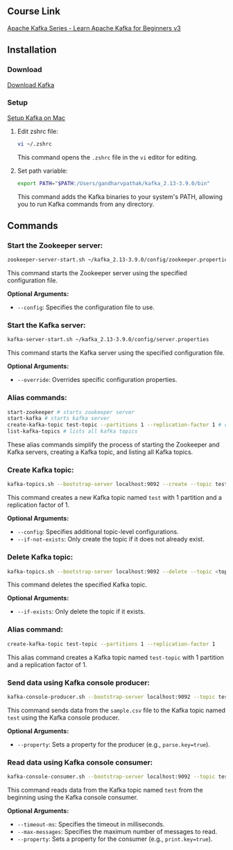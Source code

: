 ## Course Link

[Apache Kafka Series - Learn Apache Kafka for Beginners v3](https://www.udemy.com/course/apache-kafka/?couponCode=ST1MT31025G3)

## Installation 

### Download

[Download Kafka](https://kafka.apache.org/downloads)

### Setup

[Setup Kafka on Mac](https://learn.conduktor.io/kafka/how-to-install-apache-kafka-on-mac/)

1. Edit zshrc file:
    ```sh
    vi ~/.zshrc 
    ```
    This command opens the `.zshrc` file in the `vi` editor for editing.

2. Set path variable:
    ```sh
    export PATH="$PATH:/Users/gandharvpathak/kafka_2.13-3.9.0/bin"
    ```
    This command adds the Kafka binaries to your system's PATH, allowing you to run Kafka commands from any directory.

## Commands

### Start the Zookeeper server:
```sh
zookeeper-server-start.sh ~/kafka_2.13-3.9.0/config/zookeeper.properties
```
This command starts the Zookeeper server using the specified configuration file.

**Optional Arguments:**
- `--config`: Specifies the configuration file to use.

### Start the Kafka server:
```sh
kafka-server-start.sh ~/kafka_2.13-3.9.0/config/server.properties
```
This command starts the Kafka server using the specified configuration file.

**Optional Arguments:**
- `--override`: Overrides specific configuration properties.

### Alias commands:
```sh
start-zookeeper # starts zookeeper server
start-kafka # starts kafka server
create-kafka-topic test-topic --partitions 1 --replication-factor 1 # creates topic
list-kafka-topics # lists all kafka topics
```
These alias commands simplify the process of starting the Zookeeper and Kafka servers, creating a Kafka topic, and listing all Kafka topics.

### Create Kafka topic:
```sh
kafka-topics.sh --bootstrap-server localhost:9092 --create --topic test --partitions 1 --replication-factor 1
```
This command creates a new Kafka topic named `test` with 1 partition and a replication factor of 1.

**Optional Arguments:**
- `--config`: Specifies additional topic-level configurations.
- `--if-not-exists`: Only create the topic if it does not already exist.

### Delete Kafka topic:
```sh
kafka-topics.sh --bootstrap-server localhost:9092 --delete --topic <topic_name>
```
This command deletes the specified Kafka topic.

**Optional Arguments:**
- `--if-exists`: Only delete the topic if it exists.

### Alias command:
```sh
create-kafka-topic test-topic --partitions 1 --replication-factor 1 
```
This alias command creates a Kafka topic named `test-topic` with 1 partition and a replication factor of 1.

### Send data using Kafka console producer:
```sh
kafka-console-producer.sh --bootstrap-server localhost:9092 --topic test < /Users/gandharvpathak/workspace/kafka/kafka/sample.csv 
```
This command sends data from the `sample.csv` file to the Kafka topic named `test` using the Kafka console producer.

**Optional Arguments:**
- `--property`: Sets a property for the producer (e.g., `parse.key=true`).

### Read data using Kafka console consumer:
```sh
kafka-console-consumer.sh --bootstrap-server localhost:9092 --topic test --from-beginning
```
This command reads data from the Kafka topic named `test` from the beginning using the Kafka console consumer.

**Optional Arguments:**
- `--timeout-ms`: Specifies the timeout in milliseconds.
- `--max-messages`: Specifies the maximum number of messages to read.
- `--property`: Sets a property for the consumer (e.g., `print.key=true`).
